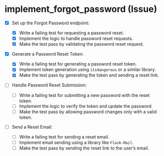 # implement_forgot_password (Issue)

- [x] Set up the Forgot Password endpoint:

  - [x] Write a failing test for requesting a password reset.
  - [x] Implement the logic to handle password reset requests.
  - [x] Make the test pass by validating the password reset request.

- [x] Generate a Password Reset Token:

  - [x] Write a failing test for generating a password reset token.
  - [x] Implement token generation using `itsdangerous` or a similar library.
  - [x] Make the test pass by generating the token and sending a reset link.

- [ ] Handle Password Reset Submission:

  - [ ] Write a failing test for submitting a new password with the reset token.
  - [ ] Implement the logic to verify the token and update the password.
  - [ ] Make the test pass by allowing password changes only with a valid token.

- [ ] Send a Reset Email:

  - [ ] Write a failing test for sending a reset email.
  - [ ] Implement email sending using a library like `Flask-Mail`.
  - [ ] Make the test pass by sending the reset link to the user’s email.
